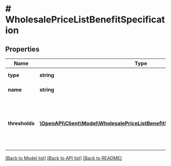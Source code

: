 # # WholesalePriceListBenefitSpecification

## Properties

Name | Type | Description | Notes
------------ | ------------- | ------------- | -------------
**type** | **string** |  | [optional] [default to 'WHOLESALE_PRICE_LIST']
**name** | **string** | Price list name (visible to you only). |
**thresholds** | [**\OpenAPI\Client\Model\WholesalePriceListBenefitSpecificationAllOfThresholds[]**](WholesalePriceListBenefitSpecificationAllOfThresholds.md) | List of discount thresholds. A threshold with a higher quantity.lowerBound than another must also have a higher discount.percentage. |

[[Back to Model list]](../../README.md#models) [[Back to API list]](../../README.md#endpoints) [[Back to README]](../../README.md)
